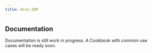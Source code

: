 ```yaml
---
title: Wren:IDM
---
```



## Documentation

Documentation is still work in progress. A Cookbook with common use cases will be ready soon.
